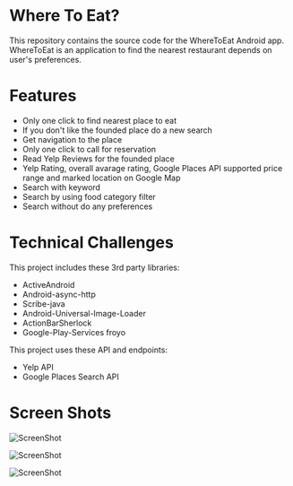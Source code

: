 # Where To Eat?

This repository contains the source code for the WhereToEat Android app. WhereToEat is an application to find the nearest restaurant depends on user's preferences.

Features
=========
* Only one click to find nearest place to eat
* If you don't like the founded place do a new search
* Get navigation to the place
* Only one click to call for reservation
* Read Yelp Reviews for the founded place
* Yelp Rating, overall avarage rating, Google Places API supported price range and marked location on Google Map
* Search with keyword 
* Search by using food category filter
* Search without do any preferences

Technical Challenges
====================
This project includes these 3rd party libraries:

* ActiveAndroid
* Android-async-http
* Scribe-java
* Android-Universal-Image-Loader
* ActionBarSherlock
* Google-Play-Services froyo

This project uses these API and endpoints:
* Yelp API
* Google Places Search API

Screen Shots
==============
![ScreenShot](http://www.imageurlhost.com/images/zzb07mqo90y0lxofwbo3_ScreenShot.png)

![ScreenShot](http://www.imageurlhost.com/images/kq8bs9epaws5wj9ltu7x_History.png)

![ScreenShot](http://www.imageurlhost.com/images/6505p7s9g8rjb5eflnrg.png)
